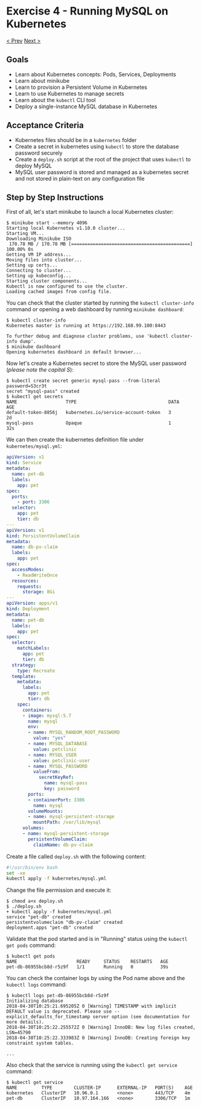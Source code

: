 # Exercise 4 - Running MySQL on Kubernetes
[< Prev](3-docker-compose.md)  [Next >](5-application-kubernetes.md)

## Goals

* Learn about Kubernetes concepts: Pods, Services, Deployments
* Learn about minikube
* Learn to provision a Persistent Volume in Kubernetes
* Learn to use Kubernetes to manage secrets
* Learn about the `kubectl` CLI tool
* Deploy a single-instance MySQL database in Kubernetes

## Acceptance Criteria

* Kubernetes files should be in a `kubernetes` folder
* Create a secret in kubernetes using `kubectl` to store the database password
securely
* Create a `deploy.sh` script at the root of the project that uses `kubectl` to
deploy MySQL
* MySQL user password is stored and managed as a kubernetes secret and not stored
in plain-text on any configuration file

## Step by Step Instructions

First of all, let's start minikube to launch a local Kubernetes cluster:

```shell
$ minikube start --memory 4096
Starting local Kubernetes v1.10.0 cluster...
Starting VM...
Downloading Minikube ISO
 170.78 MB / 170.78 MB [============================================] 100.00% 0s
Getting VM IP address...
Moving files into cluster...
Setting up certs...
Connecting to cluster...
Setting up kubeconfig...
Starting cluster components...
Kubectl is now configured to use the cluster.
Loading cached images from config file.
```

You can check that the cluster started by running the `kubectl cluster-info` command
or opening a web dashboard by running `minikube dashboard`:

```shell
$ kubectl cluster-info
Kubernetes master is running at https://192.168.99.100:8443

To further debug and diagnose cluster problems, use 'kubectl cluster-info dump'.
$ minikube dashboard
Opening kubernetes dashboard in default browser...
```

Now let's create a Kubernetes secret to store the MySQL user password (*please
note the capital S*):

```shell
$ kubectl create secret generic mysql-pass --from-literal password=S3cr3t
secret "mysql-pass" created
$ kubectl get secrets
NAME                  TYPE                                  DATA      AGE
default-token-8856j   kubernetes.io/service-account-token   3         2d
mysql-pass            Opaque                                1         32s
```

We can then create the kubernetes definition file under `kubernetes/mysql.yml`:

```yaml
apiVersion: v1
kind: Service
metadata:
  name: pet-db
  labels:
    app: pet
spec:
  ports:
    - port: 3306
  selector:
    app: pet
    tier: db
---
apiVersion: v1
kind: PersistentVolumeClaim
metadata:
  name: db-pv-claim
  labels:
    app: pet
spec:
  accessModes:
    - ReadWriteOnce
  resources:
    requests:
      storage: 8Gi
---
apiVersion: apps/v1
kind: Deployment
metadata:
  name: pet-db
  labels:
    app: pet
spec:
  selector:
    matchLabels:
      app: pet
      tier: db
  strategy:
    type: Recreate
  template:
    metadata:
      labels:
        app: pet
        tier: db
    spec:
      containers:
      - image: mysql:5.7
        name: mysql
        env:
        - name: MYSQL_RANDOM_ROOT_PASSWORD
          value: "yes"
        - name: MYSQL_DATABASE
          value: petclinic
        - name: MYSQL_USER
          value: petclinic-user
        - name: MYSQL_PASSWORD
          valueFrom:
            secretKeyRef:
              name: mysql-pass
              key: password
        ports:
        - containerPort: 3306
          name: mysql
        volumeMounts:
        - name: mysql-persistent-storage
          mountPath: /var/lib/mysql
      volumes:
      - name: mysql-persistent-storage
        persistentVolumeClaim:
          claimName: db-pv-claim
```

Create a file called `deploy.sh` with the following content:

```bash
#!/usr/bin/env bash
set -xe
kubectl apply -f kubernetes/mysql.yml
```

Change the file permission and execute it:

```shell
$ chmod a+x deploy.sh
$ ./deploy.sh
+ kubectl apply -f kubernetes/mysql.yml
service "pet-db" created
persistentvolumeclaim "db-pv-claim" created
deployment.apps "pet-db" created
```

Validate that the pod started and is in "Running" status using the `kubectl get
pods` command:

```shell
$ kubectl get pods
NAME                      READY     STATUS    RESTARTS   AGE
pet-db-86955bcb8d-r5z9f   1/1       Running   0          39s
```

You can check the container logs by using the Pod name above and the `kubectl
logs` command:

```shell
$ kubectl logs pet-db-86955bcb8d-r5z9f
Initializing database
2018-04-30T10:25:21.695205Z 0 [Warning] TIMESTAMP with implicit DEFAULT value is deprecated. Please use --explicit_defaults_for_timestamp server option (see documentation for more details).
2018-04-30T10:25:22.255572Z 0 [Warning] InnoDB: New log files created, LSN=45790
2018-04-30T10:25:22.333983Z 0 [Warning] InnoDB: Creating foreign key constraint system tables.

...
```

Also check that the service is running using the `kubectl get service` command:

```shell
$ kubectl get service
NAME         TYPE        CLUSTER-IP      EXTERNAL-IP   PORT(S)    AGE
kubernetes   ClusterIP   10.96.0.1       <none>        443/TCP    4m
pet-db       ClusterIP   10.97.164.166   <none>        3306/TCP   1m
```
